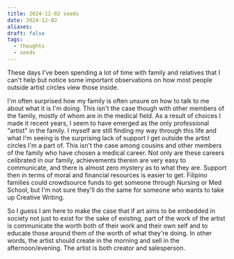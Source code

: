 ```yaml
---
title: 2024-12-02 seeds
date: 2024-12-02
aliases: 
draft: false
tags:
  - thoughts
  - seeds
---
```

These days I've been spending a lot of time with family and relatives that I can't help but notice some important observations on how most people outside artist circles view those inside.

I'm often surprised how my family is often unsure on how to talk to me about what it is I'm doing. This isn't the case though with other members of the family, mostly of whom are in the medical field. As a result of choices I made it recent years, I seem to have emerged as the only professional "artist" in the family. I myself are still finding my way through this life and what I'm seeing is the surprising lack of support I get outside the artist circles I'm a part of. This isn't the case among cousins and other members of the family who have chosen a medical career. Not only are these careers celibrated in our family, achievements therein are very easy to communicate, and there is almost zero mystery as to what they are. Support then in terms of moral and financial resources is easier to get. Filipino families could crowdsource funds to get someone through Nursing or Med School, but I'm not sure they'll do the same for someone who wants to take up Creative Writing.

So I guess I am here to make the case that if art aims to be embedded in society not just to exist for the sake of existing, part of the work of the artist is communicate the worth both of their work and their own self and to educate those around them of the worth of what they're doing. In other words, the artist should create in the morning and sell in the afternoon/evening. The artist is both creator and salesperson.
